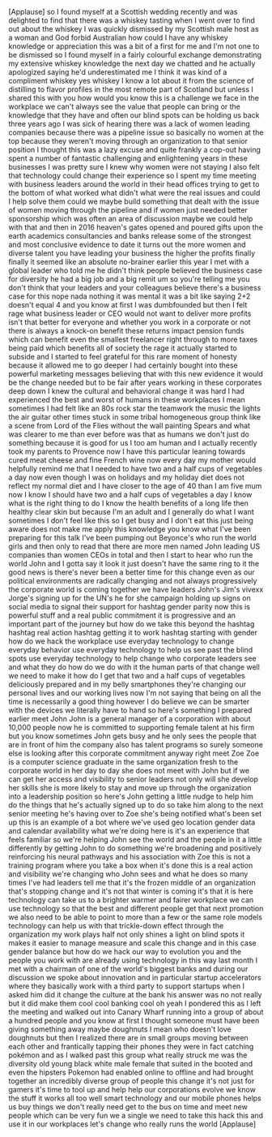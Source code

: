 
[Applause]
so I found myself at a Scottish wedding
recently and was delighted to find that
there was a whiskey tasting when I went
over to find out about the whiskey I was
quickly dismissed by my Scottish male
host as a woman and God forbid
Australian how could I have any whiskey
knowledge or appreciation this was a bit
of a first for me and I&#39;m not one to be
dismissed so I found myself in a fairly
colourful exchange demonstrating my
extensive whiskey knowledge the next day
we chatted and he actually apologized
saying he&#39;d underestimated me I think it
was kind of a compliment whiskey yes
whiskey I know a lot about it from the
science of distilling to flavor profiles
in the most remote part of Scotland but
unless I shared this with you how would
you know this is a challenge we face in
the workplace we can&#39;t always see the
value that people can bring or the
knowledge that they have and often our
blind spots can be holding us back three
years ago I was sick of hearing there
was a lack of women leading companies
because there was a pipeline issue
so basically no women at the top because
they weren&#39;t moving through an
organization to that senior position I
thought this was a lazy excuse and quite
frankly a cop-out having spent a number
of fantastic challenging and
enlightening years in these businesses I
was pretty sure I knew why women were
not staying I also felt that technology
could change their experience so I spent
my time meeting with business leaders
around the world in their head offices
trying to get to the bottom of what
worked what didn&#39;t what were the real
issues and could I help solve them could
we maybe build something that dealt with
the issue of women moving through the
pipeline and if women just needed better
sponsorship which was often an area of
discussion maybe we could help with that
and then in 2016
heaven&#39;s gates opened and poured gifts
upon the earth
academics consultancies and banks
release some of the strongest and most
conclusive evidence to date it turns out
the more women and diverse talent you
have leading your business the higher
the profits finally finally it seemed
like an absolute no-brainer earlier this
year I met with a global leader who told
me he didn&#39;t think people believed the
business case for diversity
he had a big job and a big remit um so
you&#39;re telling me you don&#39;t think that
your leaders and your colleagues believe
there&#39;s a business case for this nope
nada nothing it was mental it was a bit
like saying 2+2 doesn&#39;t equal 4 and you
know at first I was dumbfounded but then
I felt rage what business leader or CEO
would not want to deliver more profits
isn&#39;t that better for everyone and
whether you work in a corporate or not
there is always a knock-on benefit these
returns impact pension funds which can
benefit even the smallest freelancer
right through to more taxes being paid
which benefits all of society the rage
it actually started to subside and I
started to feel grateful for this rare
moment of honesty because it allowed me
to go deeper I had certainly bought into
these powerful marketing messages
believing that with this new evidence it
would be the change needed but to be
fair after years working in these
corporates deep down I knew the cultural
and behavioral change it was hard I had
experienced the best and worst of humans
in these workplaces I mean sometimes I
had felt like an 80s rock star the
teamwork the music the lights the air
guitar other times
stuck in some tribal homogeneous group
think like a scene from Lord of the
Flies without the wall painting Spears
and what was clearer to me than ever
before was that as humans we don&#39;t just
do something because it is good for us I
too am human and I actually recently
took my parents to Provence now I have
this particular
leaning towards cured meat cheese and
fine French wine now every day my mother
would helpfully remind me that I needed
to have two and a half cups of
vegetables a day now even though I was
on holidays and my holiday diet does not
reflect my normal diet and I have closer
to the age of 40 than I am five mum now
I know I should have two and a half cups
of vegetables a day I know what is the
right thing to do I know the health
benefits of a long life then healthy
clear skin but because I&#39;m an adult and
I generally do what I want sometimes I
don&#39;t feel like this so I get busy and I
don&#39;t eat this just being aware does not
make me apply this knowledge you know
what I&#39;ve been preparing for this talk
I&#39;ve been pumping out Beyonce&#39;s who run
the world girls and then only to read
that there are more men named John
leading US companies than women CEOs in
total and then I start to hear who run
the world John and I gotta say it look
it just doesn&#39;t have the same ring to it
the good news is there&#39;s never been a
better time for this change even as our
political environments are radically
changing and not always progressively
the corporate world is coming together
we have leaders John&#39;s Jim&#39;s vivexx
Jorge&#39;s signing up for the UN&#39;s he for
she campaign holding up signs on social
media to signal their support for
hashtag gender parity now this is
powerful stuff and a real public
commitment it is progressive and an
important part of the journey but how do
we take this beyond the hashtag hashtag
real action hashtag getting it to work
hashtag starting with gender how do we
hack the workplace use everyday
technology to change everyday behavior
use everyday technology to help us see
past the blind spots use everyday
technology to help change who corporate
leaders see and what they do how do we
do with it the human parts of that
change well we need to make it
how do I get that two and a half cups of
vegetables deliciously prepared and in
my belly
smartphones they&#39;re changing our
personal lives and our working lives now
I&#39;m not saying that being on all the
time is necessarily a good thing however
I do believe we can be smarter with the
devices we literally have to hand so
here&#39;s something I prepared earlier meet
John John is a general manager of a
corporation with about 10,000 people now
he is committed to supporting female
talent at his firm but you know
sometimes John gets busy and he only
sees the people that are in front of him
the company also has talent programs so
surely someone else is looking after
this corporate commitment anyway right
meet Zoe Zoe is a computer science
graduate in the same organization fresh
to the corporate world in her day to day
she does not meet with John but if we
can get her access and visibility to
senior leaders not only will she develop
her skills she is more likely to stay
and move up through the organization
into a leadership position so here&#39;s
John getting a little nudge to help him
do the things that he&#39;s actually signed
up to do so take him along to the next
senior meeting he&#39;s having over to Zoe
she&#39;s being notified what&#39;s been set up
this is an example of a bot where we&#39;ve
used geo location gender data and
calendar availability what we&#39;re doing
here is it&#39;s an experience that feels
familiar so we&#39;re helping John see the
world and the people in it a little
differently by getting John to do
something we&#39;re broadening and
positively reinforcing his neural
pathways and his association with Zoe
this is not a training program where you
take a box when it&#39;s done this is a real
action and visibility we&#39;re changing who
John sees and what he does so many times
I&#39;ve had leaders tell me that it&#39;s the
frozen middle of an organization that&#39;s
stopping
change and it&#39;s not that winter is
coming it&#39;s that it is here technology
can take us to a brighter warmer and
fairer workplace we can use technology
so that the best and different people
get that next promotion we also need to
be able to point to more than a few or
the same role models technology can help
us with that trickle-down effect through
the organization my work plays half not
only shines a light on blind spots it
makes it easier to manage measure and
scale this change and in this case
gender balance but how do we hack our
way to evolution you and the people you
work with are already using technology
in this way last month I met with a
chairman of one of the world&#39;s biggest
banks and during our discussion we spoke
about innovation and in particular
startup accelerators where they
basically work with a third party to
support startups when I asked him did it
change the culture at the bank his
answer was no not really but it did make
them cool cool
banking cool oh yeah I pondered this as
I left the meeting and walked out into
Canary Wharf running into a group of
about a hundred people and you know at
first I thought someone must have been
giving something away maybe doughnuts I
mean who doesn&#39;t love doughnuts but then
I realized there are in small groups
moving between each other and
frantically tapping their phones they
were in fact catching pokémon and as I
walked past this group what really
struck me was the diversity old young
black white male female that suited in
the booted and even the hipsters Pokemon
had enabled online to offline and had
brought together an incredibly diverse
group of people this change it&#39;s not
just for gamers it&#39;s time to tool up and
help help our corporations evolve we
know the stuff it works all too well
smart technology and our mobile phones
helps us buy things we don&#39;t really need
get to the bus on
time and meet new people which can be
very fun we a single we need to take
this hack this and use it in our
workplaces
let&#39;s change who really runs the world
[Applause]
